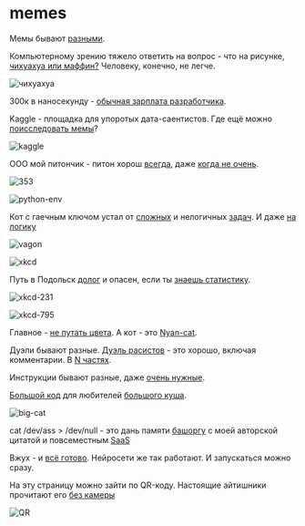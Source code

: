 # memes

Мемы бывают [разными](https://habr.com/ru/post/193802/).

Компьютерному зрению тяжело ответить на вопрос - что на рисунке, [чихуахуа или маффин?](https://www.freecodecamp.org/news/chihuahua-or-muffin-my-search-for-the-best-computer-vision-api-cbda4d6b425d/) Человеку, конечно, не легче.

![чихуахуа](img/chihuahua.png)

300к в наносекунду - [обычная зарплата разработчика](https://habr.com/ru/post/570430/).

Kaggle - площадка для упоротых дата-саентистов. Где ещё можно [поисследовать мемы](https://www.kaggle.com/c/meme-analysis-challenge)?

![kaggle](img/kaggle.png)

ООО мой питончик - питон хорош [всегда](https://xkcd.ru/353/), даже [когда не очень](https://xkcd.com/1987/).

![353](img/xkcd_353.png)

![python-env](img/xkcd_python_environment.png)

Кот с гаечным ключом устал от [сложных](https://ru.wikipedia.org/wiki/Проблема_вагонетки) и нелогичных [задач](https://xkcd.ru/1134/). И даже [на логику](https://fit4brain.com/8595)

![vagon](img/vagon.jpg)

![xkcd](img/xkcd_1134.png)

Путь в Подольск [долог](https://xkcd.ru/231/) и опасен, если ты [знаешь статистику](https://xkcd.ru/795/).

![xkcd-231](img/xkcd_231.png)

![xkcd-795](img/xkcd_795.png)

Главное - [не путать цвета](https://acomics.ru/~gwtb/2). А кот - это [Nyan-cat](https://www.youtube.com/watch?v=QH2-TGUlwu4).

Дуэли бывают разные. [Дуэль расистов](https://pikabu.ru/story/duyel_rasistov_3959659) - это хорошо, включая комментарии. В [N частях](https://pikabu.ru/story/shutki_pro_negrov_eshche_nemnogo_vnutri_576329).

Инструкции бывают разные, даже [очень нужные](https://xakep.ru/2000/08/22/10510/).

[Большой код](https://pikabu.ru/story/bolshoy_kod_6283330) для любителей [большого куша](https://ru.wikipedia.org/wiki/Большой_куш_(фильм,_2000)).

![big-cat](img/big_cat.png)

cat /dev/ass > /dev/null - это дань памяти [башоргу](https://bash.im/quote/399122) c моей авторской цитатой и повсеместным [SaaS](https://devnull-as-a-service.com/home/)

Вжух - и [всё готово](https://habr.com/ru/post/342950/). Нейросети же так работают. И запускаться можно сразу.

На эту страницу можно зайти по QR-коду. Настоящие айтишники прочитают его [без камеры](https://habr.com/ru/post/127197/)

![QR](img/memes_qr_code.png)
